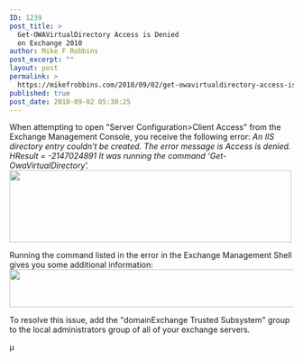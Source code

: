 ```yaml
---
ID: 1239
post_title: >
  Get-OWAVirtualDirectory Access is Denied
  on Exchange 2010
author: Mike F Robbins
post_excerpt: ""
layout: post
permalink: >
  https://mikefrobbins.com/2010/09/02/get-owavirtualdirectory-access-is-denied-exchange-2010/
published: true
post_date: 2010-09-02 05:30:25
---
```

When attempting to open "Server Configuration&gt;Client Access" from the Exchange Management Console, you receive the following error:
<em>An IIS directory entry couldn’t be created. The error message is Access is denied. HResult = -2147024891 It was running the command ‘Get-OwaVirtualDirectory’.
<a href="http://mikefrobbins.com/wp-content/uploads/2010/09/owadir1.jpg"><img class="alignnone size-full wp-image-1241" title="owadir1" src="http://mikefrobbins.com/wp-content/uploads/2010/09/owadir1.jpg" alt="" width="500" height="128" /></a></em>

Running the command listed in the error in the Exchange Management Shell gives you some additional information:
<a href="http://mikefrobbins.com/wp-content/uploads/2010/09/owadir21.jpg"><img class="alignnone size-full wp-image-1246" title="owadir2" src="http://mikefrobbins.com/wp-content/uploads/2010/09/owadir21.jpg" alt="" width="640" height="67" /></a>

To resolve this issue, add the "domainExchange Trusted Subsystem" group to the local administrators group of all of your exchange servers<em>.</em>

µ